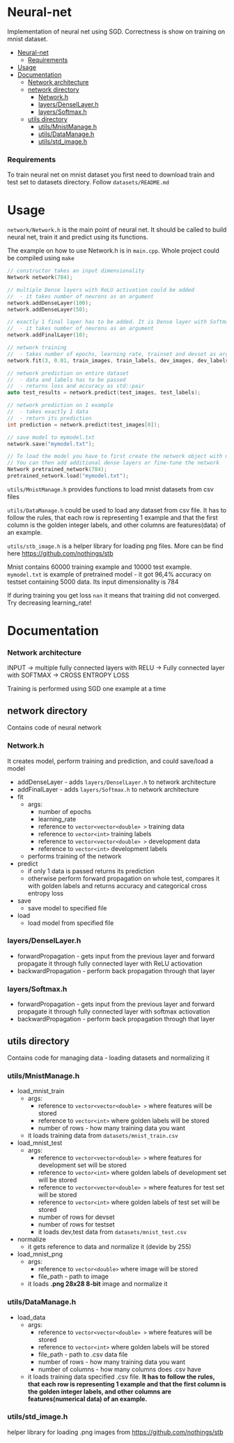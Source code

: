 # Neural-net
Implementation of neural net using SGD. Correctness is show on training on mnist dataset.

- [Neural-net](#neural-net)
    + [Requirements](#requirements)
- [Usage](#usage)
- [Documentation](#documentation)
    + [Network architecture](#network-architecture)
  * [network directory](#network-directory)
    + [Network.h](#networkh)
    + [layers/DenselLayer.h](#layers-densellayerh)
    + [layers/Softmax.h](#layers-softmaxh)
  * [utils directory](#utils-directory)
    + [utils/MnistManage.h](#utils-mnistmanageh)
    + [utils/DataManage.h](#utils-datamanageh)
    + [utils/std_image.h](#utils-std-imageh)

### Requirements
To train neural net on mnist dataset you first need to download train and test set to datasets directory. Follow `datasets/README.md`


# Usage
`network/Network.h` is the main point of neural net. It should be called to build neural net, train it and predict using its functions.

The example on how to use Network.h is in `main.cpp`. Whole project could be compiled using `make`

```c++
// constructor takes an input dimensionality
Network network(784);

// multiple Dense layers with ReLU activation could be added
//  - it takes number of neurons as an argument
network.addDenseLayer(100);
network.addDenseLayer(50);

// exactly 1 final layer has to be added. It is Dense layer with Softmax activation
//  - it takes number of neurons as an argument
network.addFinalLayer(10);

// network training
//  - takes number of epochs, learning rate, trainset and devset as arguments
network.fit(3, 0.01, train_images, train_labels, dev_images, dev_labels);

// network prediction on entire dataset
//  - data and labels has to be passed
//  - returns loss and accuracy as std::pair
auto test_results = network.predict(test_images, test_labels);

// network prediction on 1 example
//  - takes exactly 1 data
//  - return its prediction
int prediction = network.predict(test_images[0]);

// save model to mymodel.txt
network.save("mymodel.txt");

// To load the model you have to first create the network object with models input dimensionality
// You can then add additional dense layers or fine-tune the network
Network pretrained_network(784);
pretrained_network.load("mymodel.txt");

```

`utils/MnistManage.h` provides functions to load mnist datasets from csv files

`utils/DataManage.h` could be used to load any dataset from csv file. It has to follow the rules, that each row is representing 1 example and that the first column is the golden integer labels, and other columns are features(data) of an example.

`utils/stb_image.h` is a helper library for loading png files. More can be find here https://github.com/nothings/stb

Mnist contains 60000 training example and 10000 test example.
`mymodel.txt` is example of pretrained model - it got 96,4% accuracy on testset containing 5000 data.
Its input dimensionality is 784

If during training you get loss `nan` it means that training did not converged. Try decreasing learning_rate!

# Documentation

### Network architecture
INPUT -> multiple fully connected layers with RELU -> Fully connected layer with SOFTMAX -> CROSS ENTROPY LOSS

Training is performed using SGD one example at a time

## network directory
Contains code of neural network

### Network.h
It creates model, perform training and prediction, and could save/load a model
* addDenseLayer - adds `layers/DenselLayer.h` to network architecture
* addFinalLayer - adds `layers/Softmax.h` to network architecture
* fit
  - args:
    + number of epochs
    + learning_rate
    + reference to `vector<vector<double> >` training data
    + reference to `vector<int>` training labels
    + reference to `vector<vector<double> >` development data
    + reference to `vector<int>` development labels
  - performs training of the network
* predict
  - if only 1 data is passed returns its prediction
  - otherwise perform forward propagation on whole test, compares it with golden labels and returns accuracy and categorical cross entropy loss
* save
  - save model to specified file
* load
  - load model from specified file

### layers/DenselLayer.h
* forwardPropagation - gets input from the previous layer and forward propagate it through fully connected layer with ReLU actiovation
* backwardPropagation - perform back propagation through that layer

### layers/Softmax.h
* forwardPropagation - gets input from the previous layer and forward propagate it through fully connected layer with softmax actiovation
* backwardPropagation - perform back propagation through that layer

## utils directory
Contains code for managing data - loading datasets and normalizing it

### utils/MnistManage.h
* load_mnist_train
  - args:
    + reference to `vector<vector<double> >` where features will be stored
    + reference to `vector<int>` where golden labels will be stored
    + number of rows - how many training data you want
  - it loads training data from `datasets/mnist_train.csv`
* load_mnist_test
  - args:
      + reference to `vector<vector<double> >` where features for development set will be stored
      + reference to `vector<int>` where golden labels of development set will be stored
      + reference to `vector<vector<double> >` where features for test set will be stored
      + reference to `vector<int>` where golden labels of test set will be stored
      + number of rows for devset
      + number of rows for testset
    - it loads dev,test data from `datasets/mnist_test.csv`
* normalize
  - it gets reference to data and normalize it (devide by 255)
* load_mnist_png
  - args:
    + reference to `vector<double>` where image will be stored
    + file_path - path to image
  - it loads **.png 28x28 8-bit** image and normalize it 

### utils/DataManage.h
* load_data
  - args:
    + reference to `vector<vector<double> >` where features will be stored
    + reference to `vector<int>` where golden labels will be stored
    + file_path - path to .csv data file
    + number of rows - how many training data you want
    + number of columns - how many columns does .csv have
  - it loads training data specified .csv file. **It has to follow the rules, that each row is representing 1 example and that the first column is the golden integer labels, and other columns are features(numerical data) of an example.**

### utils/std_image.h
helper library for loading .png images from https://github.com/nothings/stb
                                           
